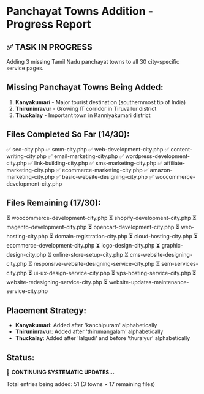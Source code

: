 # Panchayat Towns Addition - Progress Report

## ✅ **TASK IN PROGRESS**
Adding 3 missing Tamil Nadu panchayat towns to all 30 city-specific service pages.

## Missing Panchayat Towns Being Added:
1. **Kanyakumari** - Major tourist destination (southernmost tip of India)
2. **Thiruninravur** - Growing IT corridor in Tiruvallur district  
3. **Thuckalay** - Important town in Kanniyakumari district

## Files Completed So Far (14/30):
✅ seo-city.php
✅ smm-city.php
✅ web-development-city.php
✅ content-writing-city.php
✅ email-marketing-city.php
✅ wordpress-development-city.php
✅ link-building-city.php
✅ sms-marketing-city.php
✅ affiliate-marketing-city.php
✅ ecommerce-marketing-city.php
✅ amazon-marketing-city.php
✅ basic-website-designing-city.php
✅ woocommerce-development-city.php

## Files Remaining (17/30):
⏳ woocommerce-development-city.php
⏳ shopify-development-city.php
⏳ magento-development-city.php
⏳ opencart-development-city.php
⏳ web-hosting-city.php
⏳ domain-registration-city.php
⏳ cloud-hosting-city.php
⏳ ecommerce-development-city.php
⏳ logo-design-city.php
⏳ graphic-design-city.php
⏳ online-store-setup-city.php
⏳ cms-website-designing-city.php
⏳ responsive-website-designing-service-city.php
⏳ sem-services-city.php
⏳ ui-ux-design-service-city.php
⏳ vps-hosting-service-city.php
⏳ website-redesigning-service-city.php
⏳ website-updates-maintenance-service-city.php

## Placement Strategy:
- **Kanyakumari**: Added after 'kanchipuram' alphabetically
- **Thiruninravur**: Added after 'thirumangalam' alphabetically  
- **Thuckalay**: Added after 'lalgudi' and before 'thuraiyur' alphabetically

## Status: 
🔄 **CONTINUING SYSTEMATIC UPDATES...**

Total entries being added: 51 (3 towns × 17 remaining files)